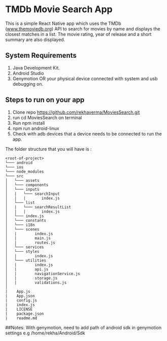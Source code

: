 # TMDb Movie Search App

This is a simple React Native app which uses the TMDb (www.themoviedb.org) API to search for movies by name and displays the closest matches in a list. The movie rating, year of release and a short summary are also displayed.

## System Requirements
1. Java Development Kit.
2. Android Studio
3. Genymotion OR your physical device connected with system and usb debugging on.

## Steps to run on your app 
1. Clone repo https://github.com/rekhaverma/MoviesSearch.git
2. run cd MoviesSearch on terminal
3. Run npm install
4. npm run android-linux
5. Check with adb devices that a device needs to be connected to run the app.

The folder structure that you will have is :

```
<root-of-project>
└─── android
└─── ios
└─── node_modules
└─── src
│   └─── assets
│   └─── components
│   └─── inputs
│   |   └─── searchInput
│   |   |       index.js
│   └─── list
│   |   └─── searchResultList
│   |   |       index.js
│   └─── index.js
│   └─── constants
│   └─── i18n
│   └─── scenes
│   |        index.js
│   |        main.js
│   |        routes.js
│   └─── services
│   └─── styles
│   |        index.js
│   └─── utilities
│   |        index.js
│   |        api.js
│   |        navigationService.js
│   |        storage.js
│   |        validations.js
│   
|    App.js
|    App.json
|    config.js
|    index.js
|    LICENSE
|    package.json
|    readme.md
```

##Notes: 
With genymotion, need to add path of android sdk in genymotion settings e.g /home/rekha/Android/Sdk

